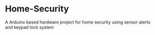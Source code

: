 # Home-Security
A Arduino based hardware project for home security using sensor alerts and keypad lock system

